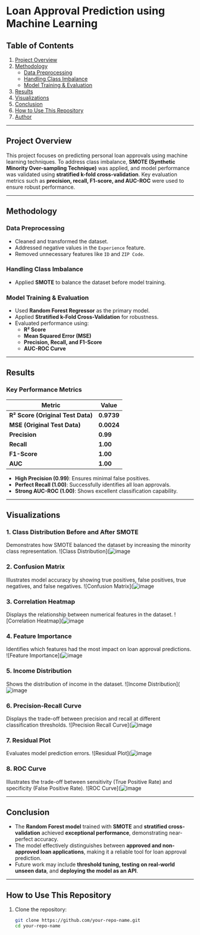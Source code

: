 # **Loan Approval Prediction using Machine Learning**

## **Table of Contents**
1. [Project Overview](#project-overview)
2. [Methodology](#methodology)
   - [Data Preprocessing](#data-preprocessing)
   - [Handling Class Imbalance](#handling-class-imbalance)
   - [Model Training & Evaluation](#model-training--evaluation)
3. [Results](#results)
4. [Visualizations](#visualizations)
5. [Conclusion](#conclusion)
6. [How to Use This Repository](#how-to-use-this-repository)
7. [Author](#author)

---

## **Project Overview**
This project focuses on predicting personal loan approvals using machine learning techniques. To address class imbalance, **SMOTE (Synthetic Minority Over-sampling Technique)** was applied, and model performance was validated using **stratified k-fold cross-validation**. Key evaluation metrics such as **precision, recall, F1-score, and AUC-ROC** were used to ensure robust performance.

---

## **Methodology**

### **Data Preprocessing**
- Cleaned and transformed the dataset.
- Addressed negative values in the `Experience` feature.
- Removed unnecessary features like `ID` and `ZIP Code`.

### **Handling Class Imbalance**
- Applied **SMOTE** to balance the dataset before model training.

### **Model Training & Evaluation**
- Used **Random Forest Regressor** as the primary model.
- Applied **Stratified k-Fold Cross-Validation** for robustness.
- Evaluated performance using:
  - **R² Score**
  - **Mean Squared Error (MSE)**
  - **Precision, Recall, and F1-Score**
  - **AUC-ROC Curve**

---

## **Results**
### **Key Performance Metrics**
| Metric        | Value  |
|--------------|--------|
| **R² Score (Original Test Data)** | **0.9739** |
| **MSE (Original Test Data)**      | **0.0024** |
| **Precision**                     | **0.99**   |
| **Recall**                         | **1.00**   |
| **F1-Score**                       | **1.00**   |
| **AUC**                            | **1.00**   |

- **High Precision (0.99)**: Ensures minimal false positives.
- **Perfect Recall (1.00)**: Successfully identifies all loan approvals.
- **Strong AUC-ROC (1.00)**: Shows excellent classification capability.

---

## **Visualizations**
### **1. Class Distribution Before and After SMOTE**
Demonstrates how SMOTE balanced the dataset by increasing the minority class representation.
![Class Distribution](![image](https://github.com/user-attachments/assets/087b6490-5441-4da7-b11b-c52098d5e53a)


### **2. Confusion Matrix**
Illustrates model accuracy by showing true positives, false positives, true negatives, and false negatives.
![Confusion Matrix](![image](https://github.com/user-attachments/assets/3a07ed21-da21-41f1-a623-2952256687ad)


### **3. Correlation Heatmap**
Displays the relationship between numerical features in the dataset.
![Correlation Heatmap](![image](https://github.com/user-attachments/assets/93e94497-a26d-459a-8a76-961ed58de37b)


### **4. Feature Importance**
Identifies which features had the most impact on loan approval predictions.
![Feature Importance](![image](https://github.com/user-attachments/assets/762813fd-8271-4737-aabe-21073cb62181)


### **5. Income Distribution**
Shows the distribution of income in the dataset.
![Income Distribution](![image](https://github.com/user-attachments/assets/21bcb2ca-805f-43ac-b086-f3388eb9d220)


### **6. Precision-Recall Curve**
Displays the trade-off between precision and recall at different classification thresholds.
![Precision Recall Curve](![image](https://github.com/user-attachments/assets/5ae31541-1594-4ba2-b3fa-d373f00ee012)


### **7. Residual Plot**
Evaluates model prediction errors.
![Residual Plot](![image](https://github.com/user-attachments/assets/dc2ff412-3e01-451c-a790-da733ae06b96)


### **8. ROC Curve**
Illustrates the trade-off between sensitivity (True Positive Rate) and specificity (False Positive Rate).
![ROC Curve](![image](https://github.com/user-attachments/assets/ae221c49-53d9-4557-b201-83b29076f976)


---

## **Conclusion**
- The **Random Forest model** trained with **SMOTE** and **stratified cross-validation** achieved **exceptional performance**, demonstrating near-perfect accuracy.
- The model effectively distinguishes between **approved and non-approved loan applications**, making it a reliable tool for loan approval prediction.
- Future work may include **threshold tuning, testing on real-world unseen data**, and **deploying the model as an API**.

---

## **How to Use This Repository**
1. Clone the repository:
   ```bash
   git clone https://github.com/your-repo-name.git
   cd your-repo-name

